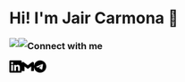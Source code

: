 # Hi! I'm Jair Carmona :wave:	
<img align="left" src='https://img.shields.io/badge/-ReactJs-61DAFB?logo=react&logoColor=black' />
<img align="left"  src='https://img.shields.io/badge/-React%20Router-CA4245?logo=react-router&logoColor=black' />



### Connect with me
[<img align="left" alt="jair-carmona | LinkedIn" width="22px" src="./linkedin.svg" />][linkedin] 
[<img align="left" alt="jair-carmona | Gmail" width="22px" src="./gmail.svg" />][gmail] 
[<img align="left" alt="letgetrekt2 | Telegram" width="22px" src="./telegram.svg" />][telegram] 






















[linkedin]: https://www.linkedin.com/in/jair-carmona/
[gmail]: mailto:jair.carmona87@gmail.com
[telegram]: https://t.me/letsgetrekt2
